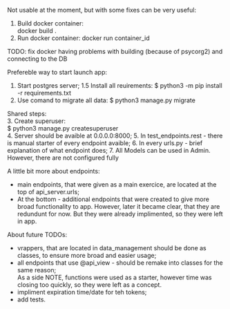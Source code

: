 Not usable at the moment, but with some fixes can be very useful: 
1. Build docker container:  
docker build .
2. Run docker container:
docker run container_id

TODO: fix docker having problems with building (because of psycorg2) and connecting to the DB  

Prefereble way to start launch app:  
1. Start postgres server;
1.5 Install all reuirements:
$ python3 -m pip install -r requirements.txt
2. Use comand to migrate all data:
$ python3 manage.py migrate

Shared steps:  
3. Create superuser:  
$ python3 manage.py createsuperuser  
4. Server should be avaible at 0.0.0.0:8000;
5. In test_endpoints.rest - there is manual starter of every endpoint avaible;
6. In every urls.py - brief explanation of what endpoint does;
7. All Models can be used in Admin. However, there are not configured fully

A little bit more about endpoints:
- main endpoints, that were given as a main exercice, are located at the top of api_server.urls;  
- At the bottom - additional endpoints that were created to give more broad functionality to app. However, later it became clear, that they are redundunt for now. But they were already implimented, so they were left in app.  

About future TODOs:  
- vrappers, that are located in data_management should be done as classes, to ensure more broad and easier usage;  
- all endpoints that use @api_view - should be remake into classes for the same reason;  
As a side NOTE, functions were used as a starter, however time was closing too quickly, so they were left as a concept.
- impliment expiration time/date for teh tokens;  
- add tests.